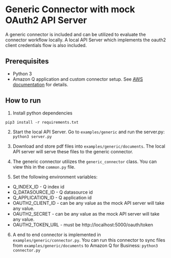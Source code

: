 # Generic Connector with mock OAuth2 API Server
A generic connector is included and can be utilized to evaluate the connector workflow locally. A local API Server which implements the oauth2 client credentials flow is also included.

## Prerequisites

* Python 3
* Amazon Q application and custom connector setup. See [AWS documentation](https://docs.aws.amazon.com/amazonq/latest/qbusiness-ug/custom-connector.html) for details.

## How to run

1) Install python dependencies

```
pip3 install -r requirements.txt
```

2) Start the local API Server. Go to `examples/generic` and run the server.py: `python3 server.py`

3) Download and store pdf files into `examples/generic/documents`. The local API server will serve these files to the generic connector.

4) The generic connector utilizes the `generic_connector` class. You can view this in the `common.py` file.

5) Set the following environment variables:

* Q_INDEX_ID - Q index id
* Q_DATASOURCE_ID - Q datasource id
* Q_APPLICATION_ID - Q application id
* OAUTH2_CLIENT_ID - can be any value as the mock API server will take any value.
* OAUTH2_SECRET - can be any value as the mock API server will take any value.
* OAUTH2_TOKEN_URL - must be http://localhost:5000/oauth/token

6) A end to end connector is implemented in `examples/generic/connector.py`. You can run this connector to sync files from `examples/generic/documents` to Amazon Q for Business: `python3 connector.py`
